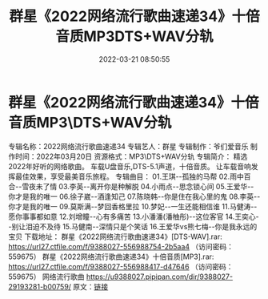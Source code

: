 ﻿---
title: 群星《2022网络流行歌曲速递34》十倍音质MP3DTS+WAV分轨
date: 2022-03-21 08:50:55
categories: 新碟专辑、稀有等精品
tags: 华语中文
---
# 群星《2022网络流行歌曲速递34》十倍音质MP3\DTS+WAV分轨

专辑名称：2022网络流行歌曲速递34
专辑艺人：群星
专辑制作：爷们爱音乐
制作时间：2022年03月20日
资源格式：MP3\DTS+WAV分轨
专辑简介：
精选2022年好听的网络歌曲。
车载U盘音乐,DTS-5.1声道，十倍音质。
让车载音响发挥最佳效果，享受最美音乐旅程。
专辑曲目：
01.王琪--孤独的马帮
02.雨中百合--雪夜未了情
03.李英--离开你是种解脱
04.小雨点--思念锁心间
05.王爱华--你才是我的唯一
06.徐子崴--酒逢知己
07.陈晓韩--你是住在我心里的鬼
08.李英--你才是我的唯一
09.莫斯满--梦回香格里拉
10.梦妃--一生还能相信谁
11.马健涛--愿你事事都如意
12.刘增瞳--心有多痛苦
13.小潘潘(潘柚彤)--这位客官
14.王奕心--别让泪迫不及待
15.马健南--深情只是个笑话
16.王爱华vs熊七梅--你是我永远的宝贝
下载地址：
群星《2022网络流行歌曲速递34》[DTS-WAV].rar: https://url27.ctfile.com/f/9388027-556988754-2b5aa4
（访问密码：559675）
群星《2022网络流行歌曲速递34》十倍音质[MP3].rar: https://url27.ctfile.com/f/9388027-556988417-d47646
（访问密码：559675）
网络流行歌曲
https://u9388027.pipipan.com/dir/9388027-29193281-b00759/
原文：[链接](https://blog.sina.com.cn/s/blog_1647c7e7601030wb2.html)